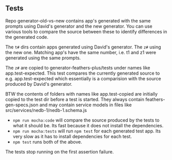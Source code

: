 
## Tests

Repo generator-old-vs-new contains app's generated with the same prompts
using David's generator and the new generator. You can use various tools to compare the source
between these to identify differences in the generated code.

The `t#` dirs contain apps generated using David's generator. The `z#` using the new one.
Matching app's have the same number, i.e. t1 and z1 were generated using the same prompts.

The `z#` are copied to generator-feathers-plus/tests under names like app.test-expected.
This test compares the currently generated source to e.g. app.test-expected which
essentially is a comparision with the source produced by David's generator.

BTW the contents of folders with names like app.test-copied are initially copied to the test dir
before a test is started.
They always contain feathers-gen-specs.json and may contain service models in files like src/services/nedb-1/nedb-1.schema.js

- `npm run mocha:code` will compare the source produced by the tests to what it should be.
Its fast because it does not install the dependencies.
- `npm run mocha:tests` will run `npm test` for each generated test app.
Its very slow as it has to install dependencies for each test.
- `npm test` runs both of the above.

The tests stop running on the first assertion failure.